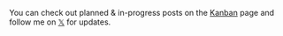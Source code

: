 You can check out planned & in-progress posts on the [Kanban](/kanban) page and follow me on [𝕏](https://x.com/mugenmelon) for updates.